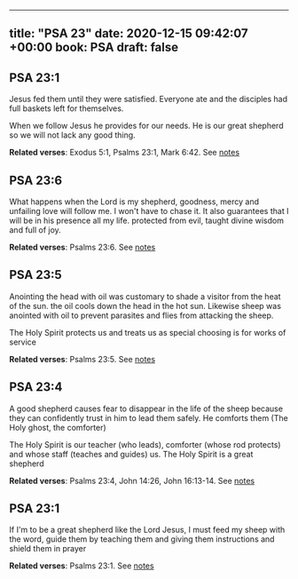 
---
title: "PSA 23"
date: 2020-12-15 09:42:07 +00:00
book: PSA
draft: false
---

## PSA 23:1

Jesus fed them until they were satisfied. Everyone ate and the disciples had full baskets left for themselves.

When we follow Jesus he provides for our needs. He is our great shepherd so we will not lack any good thing.

**Related verses**: Exodus 5:1, Psalms 23:1, Mark 6:42. See [notes](https://my.bible.com/notes/3585033763581321574)


## PSA 23:6

What happens when the Lord is my shepherd, goodness, mercy and unfailing love will follow me. I won't have to chase it. It also guarantees that I will be in his presence all my life. protected from evil, taught divine wisdom and full of joy.

**Related verses**: Psalms 23:6. See [notes](https://my.bible.com/notes/3426976550179561608)


## PSA 23:5

Anointing the head with oil was customary to shade a visitor from the heat of the sun. the oil cools down the head in the hot sun. Likewise sheep was anointed with oil to prevent parasites and flies from attacking the sheep.

The Holy Spirit protects us and treats us as special choosing is for works of service

**Related verses**: Psalms 23:5. See [notes](https://my.bible.com/notes/3426975524034699388)


## PSA 23:4

A good shepherd causes fear to disappear in the life of the sheep because they can confidently trust in him to lead them safely. He comforts them (The Holy ghost, the comforter)

The Holy Spirit is our teacher (who leads), comforter (whose rod protects) and whose staff (teaches and guides) us. The Holy Spirit is a great shepherd

**Related verses**: Psalms 23:4, John 14:26, John 16:13-14. See [notes](https://my.bible.com/notes/3426974586389651574)


## PSA 23:1

If I'm to be a great shepherd like the Lord Jesus, I must feed my sheep with the word, guide them by teaching them and giving them instructions and shield them in prayer

**Related verses**: Psalms 23:1. See [notes](https://my.bible.com/notes/3426968785138737236)

